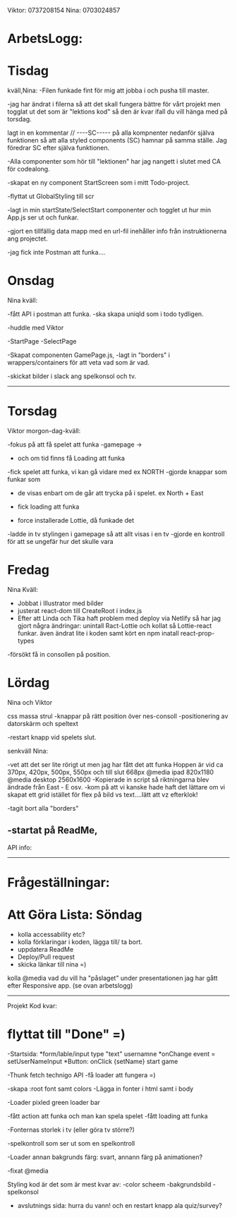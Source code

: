 Viktor: 0737208154
Nina: 0703024857

# ArbetsLogg:
# Tisdag 
kväll,Nina:
-Filen funkade fint för mig att jobba i och pusha till master.

-jag har ändrat i filerna så att det skall fungera bättre för vårt projekt men togglat ut det som är "lektions kod" så den är kvar ifall du vill hänga med på torsdag.

lagt in en kommentar // ----SC----- på alla kompnenter nedanför själva funktionen så att alla styled components (SC) hamnar på samma ställe. Jag föredrar SC efter själva funktionen.

-Alla componenter som hör till "lektionen" har jag nangett i slutet med CA för codealong.

-skapat en ny component StartScreen som i mitt Todo-project.

-flyttat ut GlobalStyling till scr

-lagt  in min startState/SelectStart componenter och togglet ut hur min App.js ser ut och funkar.

-gjort en tillfällig data mapp med en url-fil inehåller info från instruktionerna ang projectet.

-jag fick inte Postman att funka....

# Onsdag
Nina kväll:

-fått API i postman att funka.
-ska skapa uniqId som i todo tydligen.

-huddle med Viktor 

-StartPage
-SelectPage

-Skapat componenten GamePage.js, 
-lagt in "borders" i wrappers/containers för att veta vad som är vad.

-skickat bilder i slack ang spelkonsol och tv.


--------------------------------------------

# Torsdag
Viktor morgon-dag-kväll:

-fokus på att få spelet att funka
 -gamepage -> 
  - och om tid finns få Loading att funka

-fick spelet att funka, vi kan gå vidare med ex NORTH 
-gjorde knappar som funkar som 
 - de visas enbart om de går att trycka på i spelet. ex North + East

- fick loading att funka 
 - force installerade Lottie, då funkade det

-ladde in tv stylingen i gamepage så att allt visas i en tv
-gjorde en kontroll för att se ungefär hur det skulle vara

# Fredag 
Nina Kväll:

- Jobbat i Illustrator med bilder
- justerat react-dom till CreateRoot i index.js
- Efter att Linda och Tika haft problem med deploy via Netlify så har jag gjort några ändringar: unintall Ract-Lottie och kollat så Lottie-react funkar.
  även ändrat lite i koden samt kört en npm inatall react-prop-types

-försökt få in consollen på position.

# Lördag

Nina och Viktor

css massa strul
-knappar på rätt position över nes-consoll
-positionering av datorskärm och speltext

-restart knapp vid spelets slut.

senkväll Nina:

-vet att det ser lite rörigt ut men jag har fått det att funka 
  Hoppen är vid ca 370px, 420px, 500px, 550px och till slut 668px
  @media ipad 820x1180
  @media desktop 2560x1600
-Kopierade in script så riktningarna blev ändrade från East - E osv.
-kom på att vi kanske hade haft det lättare om vi skapat ett grid istället för flex på bild vs text....lätt att vz efterklok!

-tagit bort alla "borders"

-startat på ReadMe, 
--------------------------------------------
API info:
<!-- // https://labyrinth.technigo.io/start

// request body:

// {
//   username: "TechnigoPlayer"
// }

// Responce:
// Description + actions

// continue;
// https://labyrinth.technigo.io/action

// {
//   username: "TechnigoPlayer",
//   type: "move",
//   direction: "East"
// }

// recive respons:
// new description and new set of actions -->

--------------------------------------------
# Frågeställningar:


# Att Göra Lista: Söndag
- kolla accessability etc?
- kolla förklaringar i koden, lägga till/ ta bort.
- uppdatera ReadMe
- Deploy/Pull request
- skicka länkar till nina =)

kolla @media vad du vill ha "påslaget" under presentationen
jag har gått efter Responsive app. (se ovan arbetslogg)

<!-- start design for mobile,
for tablet and Desktop add:
@media (min-width: 667px) {
    blablabla;
    } -->
-------------------------------
Projekt Kod kvar:
<!-- -Unique id byta ut mot kordinater
- möjligtvis använda kordinaterna för att byta bakgrundsbild  

 - (om tid finns) som loadas i skärmen enbart när spelet är igång-->
# flyttat till "Done" =)
-Startsida: 
  *form/lable/input type "text" usernamne
  *onChange event = setUserNameInput
  *Button: onClick {setName} start game

-Thunk fetch technigo API 
-få loader att fungera =)

-skapa :root font samt colors
-Lägga in fonter i html samt i body

-Loader pixled green loader bar

-fått action att funka och man kan spela spelet
-fått loading att funka

-Fonternas storlek i tv (eller göra tv större?)

-spelkontroll som ser ut som en spelkontroll

-Loader annan bakgrunds färg: svart, annann färg på animationen?

-fixat @media



Styling kod är det som är mest kvar av:
-color scheem
-bakgrundsbild
-spelkonsol

- avslutnings sida: hurra du vann! och en restart knapp ala quiz/survey?


